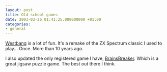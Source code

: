 ```yaml
---
layout: post
title: Old school games
date: 2003-03-26 01:41:25.000000000 +01:00
categories:
- general
---
```

<a href="http://www.300ad.com/index.php3?u=games/westbang">Westbang</a> is a lot of fun. It's a remake of the ZX Spectrum classic I used to play... Once. More than 10 years ago.

I also updated the only registered game I have, <a href="http://www.brainsbreaker.com">BrainsBreaker</a>. Which is a great jigsaw puzzle game. The best out there I think.
